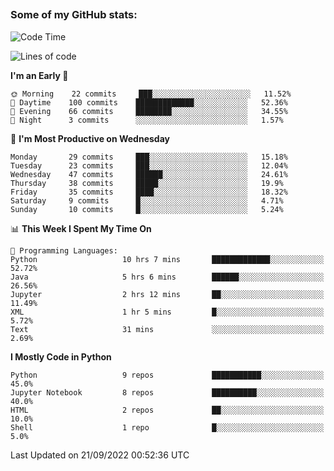##
### Some of my GitHub stats:


<!--START_SECTION:waka-->
![Code Time](http://img.shields.io/badge/Code%20Time-20%20hrs%2053%20mins-blue)

![Lines of code](https://img.shields.io/badge/From%20Hello%20World%20I%27ve%20Written-9%20Million%20lines%20of%20code-blue)

**I'm an Early 🐤** 

```text
🌞 Morning    22 commits     ███░░░░░░░░░░░░░░░░░░░░░░   11.52% 
🌆 Daytime    100 commits    █████████████░░░░░░░░░░░░   52.36% 
🌃 Evening    66 commits     ████████░░░░░░░░░░░░░░░░░   34.55% 
🌙 Night      3 commits      ░░░░░░░░░░░░░░░░░░░░░░░░░   1.57%

```
📅 **I'm Most Productive on Wednesday** 

```text
Monday       29 commits     ███░░░░░░░░░░░░░░░░░░░░░░   15.18% 
Tuesday      23 commits     ███░░░░░░░░░░░░░░░░░░░░░░   12.04% 
Wednesday    47 commits     ██████░░░░░░░░░░░░░░░░░░░   24.61% 
Thursday     38 commits     █████░░░░░░░░░░░░░░░░░░░░   19.9% 
Friday       35 commits     ████░░░░░░░░░░░░░░░░░░░░░   18.32% 
Saturday     9 commits      █░░░░░░░░░░░░░░░░░░░░░░░░   4.71% 
Sunday       10 commits     █░░░░░░░░░░░░░░░░░░░░░░░░   5.24%

```


📊 **This Week I Spent My Time On** 

```text
💬 Programming Languages: 
Python                   10 hrs 7 mins       █████████████░░░░░░░░░░░░   52.72% 
Java                     5 hrs 6 mins        ██████░░░░░░░░░░░░░░░░░░░   26.56% 
Jupyter                  2 hrs 12 mins       ██░░░░░░░░░░░░░░░░░░░░░░░   11.49% 
XML                      1 hr 5 mins         █░░░░░░░░░░░░░░░░░░░░░░░░   5.72% 
Text                     31 mins             ░░░░░░░░░░░░░░░░░░░░░░░░░   2.69%

```

**I Mostly Code in Python** 

```text
Python                   9 repos             ███████████░░░░░░░░░░░░░░   45.0% 
Jupyter Notebook         8 repos             ██████████░░░░░░░░░░░░░░░   40.0% 
HTML                     2 repos             ██░░░░░░░░░░░░░░░░░░░░░░░   10.0% 
Shell                    1 repo              █░░░░░░░░░░░░░░░░░░░░░░░░   5.0%

```



 Last Updated on 21/09/2022 00:52:36 UTC
<!--END_SECTION:waka-->

